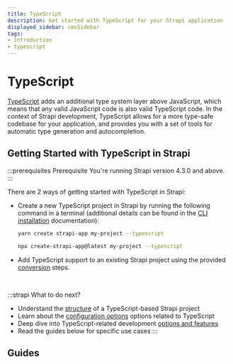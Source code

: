 ```yaml
---
title: TypeScript
description: Get started with TypeScript for your Strapi application
displayed_sidebar: cmsSidebar
tags:
- introduction
- typescript
---
```


# TypeScript 

[TypeScript](https://www.typescriptlang.org/) adds an additional type system layer above JavaScript, which means that any valid JavaScript code is also valid TypeScript code. In the context of Strapi development, TypeScript allows for a more type-safe codebase for your application, and provides you with a set of tools for automatic type generation and autocompletion.

## Getting Started with TypeScript in Strapi

:::prerequisites Prerequisite
You're running Strapi version 4.3.0 and above.
:::

There are 2 ways of getting started with TypeScript in Strapi:

- Create a new TypeScript project in Strapi by running the following command in a terminal (additional details can be found in the  [CLI installation](/cms/installation/cli) documentation):

  <Tabs groupId="yarn-npm">

  <TabItem value="yarn" label="Yarn">

  ```bash
  yarn create strapi-app my-project --typescript
  ```
  
  </TabItem>

  <TabItem value="npm" label="NPM">

  ```bash
  npx create-strapi-app@latest my-project --typescript
  ```
  
  </TabItem>

  </Tabs>

- Add TypeScript support to an existing Strapi project using the provided [conversion](/cms/typescript/adding-support-to-existing-project) steps.

<br />

:::strapi What to do next? 
- Understand the [structure](/cms/project-structure) of a TypeScript-based Strapi project
- Learn about the [configuration options](/cms/configurations/typescript) options related to TypeScript
- Deep dive into TypeScript-related development [options and features](/cms/typescript/development)
- Read the guides below for specific use cases
:::

## Guides

<CustomDocCardsWrapper>
<CustomDocCard icon="code" title="Developing with TypeScript" description="Use typings, generate typings for your project schemas, and start Strapi programmatically." link="/cms/typescript/development" />
<CustomDocCard icon="blueprint" title="Manipulating documents and entries" description="Explore TypeScript patterns for manipulating documents and entries." link="/cms/typescript/documents-and-entries" />
<CustomDocCard icon="plus" title="Adding TypeScript support" description="Learn how to add TypeScript support to an existing Strapi project." link="/cms/typescript/adding-support-to-existing-project" />
</CustomDocCardsWrapper>